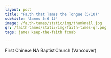 ```yaml
---
layout: post
title: "Faith that Tames the Tongue (5/10)"
subtitle: "James 3:6-10"
image: /faith-tames/static/img/thumbnail.jpg
qr: /faith-tames/static/img/faith-tames-qr.png
tags: james keep-the-faith fcnab

---
```

First Chinese NA Baptist Church (Vancouver)
